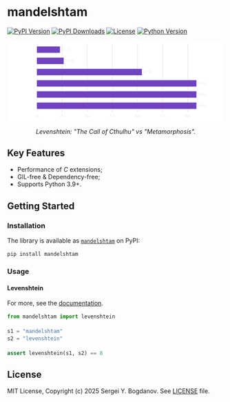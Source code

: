 # mandelshtam

[![PyPI Version][shields/pypi/version]][pypi/homepage]
[![PyPI Downloads][shields/pypi/downloads]][pypi/homepage]
[![License][shields/pypi/license]][github/license]
[![Python Version][shields/python/version]][pypi/homepage]

<p align="center">
  <picture align="center">
    <source media="(prefers-color-scheme: dark)" srcset="https://raw.githubusercontent.com/syubogdanov/mandelshtam/b352f038ef74fcaf925ae932521963f68d5b760c/images/performance-dark.svg">
    <source media="(prefers-color-scheme: light)" srcset="https://raw.githubusercontent.com/syubogdanov/mandelshtam/b352f038ef74fcaf925ae932521963f68d5b760c/images/performance-light.svg">
    <img alt="Shows a bar chart with benchmark results." src="https://raw.githubusercontent.com/syubogdanov/mandelshtam/b352f038ef74fcaf925ae932521963f68d5b760c/images/performance-dark.svg">
  </picture>
</p>

<p align="center">
  <i>Levenshtein: "The Call of Cthulhu" vs "Metamorphosis".</i>
</p>

## Key Features

* Performance of *C* extensions;
* GIL-free & Dependency-free;
* Supports Python 3.9+.

## Getting Started

### Installation

The library is available as [`mandelshtam`][pypi/homepage] on PyPI:

```shell
pip install mandelshtam
```

### Usage

#### Levenshtein

For more, see the [documentation][docs/levenshtein].

```python
from mandelshtam import levenshtein

s1 = "mandelshtam"
s2 = "levenshtein"

assert levenshtein(s1, s2) == 8
```

## License

MIT License, Copyright (c) 2025 Sergei Y. Bogdanov. See [LICENSE][github/license] file.

<!-- --- --- --- --- --- --- --- --- --- --- --- --- --- --- --- --- --- --- --- --- --- --- --- -->

[docs/levenshtein]: https://mandelshtam.readthedocs.io/en/latest/levenshtein.html

[github/license]: https://github.com/syubogdanov/mandelshtam/tree/main/LICENSE

[pypi/homepage]: https://pypi.org/project/mandelshtam/

[shields/pypi/downloads]: https://img.shields.io/pypi/dm/mandelshtam.svg?color=green
[shields/pypi/license]: https://img.shields.io/pypi/l/mandelshtam.svg?color=green
[shields/pypi/version]: https://img.shields.io/pypi/v/mandelshtam.svg?color=green
[shields/python/version]: https://img.shields.io/pypi/pyversions/mandelshtam.svg?color=green
